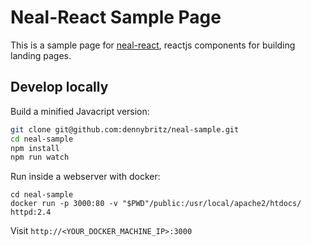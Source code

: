 # Neal-React Sample Page

This is a sample page for [neal-react](http://www.github.com/dennybritz/neal-react), reactjs components for building landing pages.


## Develop locally

Build a minified Javacript version:

```bash
git clone git@github.com:dennybritz/neal-sample.git
cd neal-sample
npm install
npm run watch
```

Run inside a webserver with docker:

```
cd neal-sample
docker run -p 3000:80 -v "$PWD"/public:/usr/local/apache2/htdocs/ httpd:2.4
```

Visit `http://<YOUR_DOCKER_MACHINE_IP>:3000`
